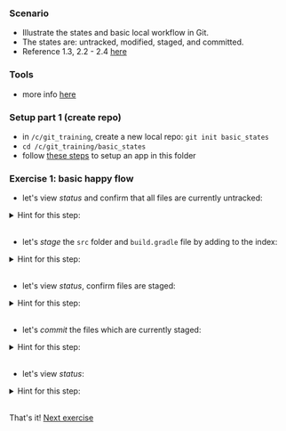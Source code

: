 
### Scenario

* Illustrate the states and basic local workflow in Git.
* The states are: untracked, modified, staged, and committed.
* Reference 1.3, 2.2 - 2.4 [here](https://git-scm.com/book/en/v2)

### Tools

* more info [here](./reference_doc/Tools.md)

### Setup part 1 (create repo)

* in `/c/git_training`, create a new local repo: `git init basic_states`
* `cd /c/git_training/basic_states`
* follow [these steps](./reference_doc/SetupApp.md) to setup an app in this folder

### Exercise 1: basic happy flow

* let's view _status_ and confirm that all files are currently untracked:

<details><summary>Hint for this step:</summary>
<p><pre>
git status
</pre></p></details>
<br/>

* let's _stage_ the `src` folder and `build.gradle` file by adding to the index: 

<details><summary>Hint for this step:</summary>
<p><pre>
git add src build.gradle 
</pre></p></details>
<br/>

* let's view _status_, confirm files are staged:

<details><summary>Hint for this step:</summary>
<p><pre>
git status
</pre></p></details>
<br/>

* let's _commit_ the files which are currently staged:

<details><summary>Hint for this step:</summary>
<p><pre>
git commit -m "first commit"
</pre></p></details>
<br/>

* let's view _status_:

<details><summary>Hint for this step:</summary>
<p><pre>
git status
</pre></p></details>
<br/>

That's it! [Next exercise](./egg_02_basic_states.md)
